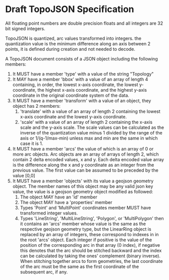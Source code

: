 # Draft TopoJSON Specification

All floating point numbers are double precision floats and all integers are 32 bit signed integers. 

TopoJSON is quantized, arc values transformed into integers. the quantization value is the minimum difference along an axis between 2 points, it is defined during creation and not needed to decode. 

A TopoJSON document consists of a JSON object including the following members:

1. It MUST have a member 'type' with a value of the string "Topology"
2. It MAY have a member 'bbox' with a value of an array of length 4 containing, in order, 
   the lowest x-axis coordinate, the lowest y-coordinate, the highest x-axis coordinate,
   and the highest y-axis coordinate in the original coordinate system of the data. 
3. It MUST have a member 'transform' with a value of an object, they object has 2 members:
    1. 'translate' with a value of an array of length 2 containing the lowest x-axis coordinate 
        and the lowest y-axis coordinate. 
    2. 'scale' with a value of an array of length 2 containing the x-axis scale and the y-axis
       scale. The scale values can be calculated as the inverse of the quantization value minus 1
       divided by the range of the axis or 1/(q-1/max-min) unless max and min are the same in which case it is 1.
4.  It MUST have a member 'arcs' the value of which is an array of 0 or more arc objects. Arc objects
    are an array of arrays of length 2, which contain 2 delta encoded values, x and y.
    Each delta encoded value array is the difference along the x and y coordinate as an integer
    from the previous value.  The first value can be assumed to be preceded by the value [0,0]
5. It MUST have a member 'objects' with its value a geojson geometry object.  The member names of this
   object may be any valid json key value, the value is a geojson geometry object modified as followed:
    1. The object MAY have an 'id' member
    2. The object MAY have a 'properties' member
    2. Types 'Point' and 'MultiPoint' coordinates member MUST have transformed integer values.
    3. Types 'LineString', 'MultiLineString', 'Polygon', or 'MultiPolygon' then it contains an 'arcs'
       member whose value is the same as the respective geojson geometry type, but the LinearRing
       object is replaced by an array of integers, these correspond to indexes in in the root 'arcs' object.
       Each integer if positive is the value of the position of the corresponding arc in that array
       (0 index), if negative this denotes that the arc should be stitched backward and the index can be
       calculated by taking the ones' complement (binary inverse). When stitching together arcs to form
       geometries, the last coordinate of the arc must be the same as the first coordinate of the subsequent arc, if any. 
